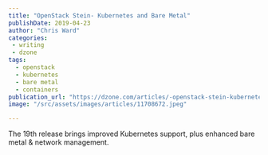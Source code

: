 ```yaml
---
title: "OpenStack Stein- Kubernetes and Bare Metal"
publishDate: 2019-04-23
author: "Chris Ward"
categories:
 - writing
 - dzone
tags:
  - openstack
  - kubernetes
  - bare metal
  - containers
publication_url: "https://dzone.com/articles/-openstack-stein-kubernetes-and-bare-metal"
image: "/src/assets/images/articles/11708672.jpeg"

---
```

The 19th release brings improved Kubernetes support, plus enhanced bare metal & network management.


